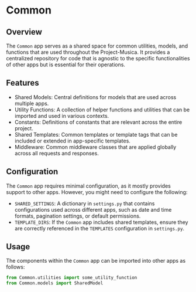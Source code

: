 # Common

## Overview
The `Common` app serves as a shared space for common utilities, models, and functions that are used throughout the Project-Musica. It provides a centralized repository for code that is agnostic to the specific functionalities of other apps but is essential for their operations.

## Features
- Shared Models: Central definitions for models that are used across multiple apps.
- Utility Functions: A collection of helper functions and utilities that can be imported and used in various contexts.
- Constants: Definitions of constants that are relevant across the entire project.
- Shared Templates: Common templates or template tags that can be included or extended in app-specific templates.
- Middleware: Common middleware classes that are applied globally across all requests and responses.

## Configuration
The `Common` app requires minimal configuration, as it mostly provides support to other apps. However, you might need to configure the following:

- `SHARED_SETTINGS`: A dictionary in `settings.py` that contains configurations used across different apps, such as date and time formats, pagination settings, or default permissions.
- `TEMPLATE_DIRS`: If the `Common` app includes shared templates, ensure they are correctly referenced in the `TEMPLATES` configuration in `settings.py`.

## Usage
The components within the `Common` app can be imported into other apps as follows:

```python
from Common.utilities import some_utility_function
from Common.models import SharedModel
